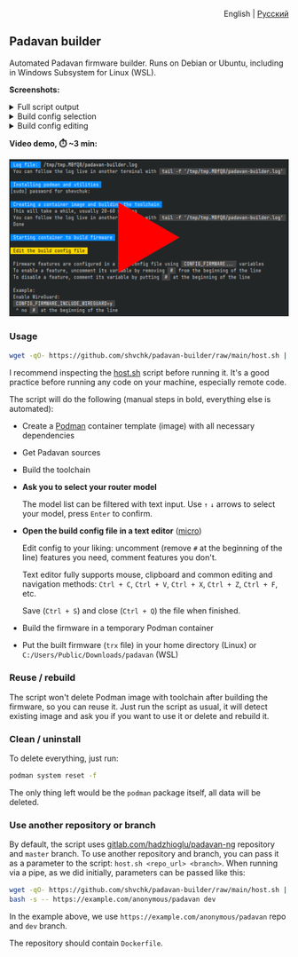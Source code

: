 <p align="right">English | <a href="README.ru.md">Русский</a></p>

## Padavan builder

Automated Padavan firmware builder. Runs on Debian or Ubuntu, including in Windows Subsystem for Linux (WSL).

**Screenshots:**

<details>
  <summary>Full script output</summary>

  ![Full script output](misc/screenshots/main.webp)
</details>

<details>
  <summary>Build config selection</summary>

  ![Build config selection](misc/screenshots/select-config.webp)
</details>

<details>
  <summary>Build config editing</summary>

  ![Build config editing](misc/screenshots/edit-config.webp)
</details>

**Video demo, ⏱️ ~3 min:**

[![Video demo](misc/screenshots/video-preview.webp)](https://youtu.be/AX7YRaR9CBw)


### Usage

```sh
wget -qO- https://github.com/shvchk/padavan-builder/raw/main/host.sh | bash
```

I recommend inspecting the [host.sh](host.sh) script before running it. It's a good practice before running any code on your machine, especially remote code.

The script will do the following (manual steps in bold, everything else is automated):

- Create a [Podman](https://podman.io) container template (image) with all necessary dependencies

- Get Padavan sources

- Build the toolchain

- **Ask you to select your router model**

  The model list can be filtered with text input. Use `↑` `↓` arrows to select your model, press `Enter` to confirm.

- **Open the build config file in a text editor** ([micro](https://micro-editor.github.io))

  Edit config to your liking: uncomment (remove `#` at the beginning of the line) features you need, comment features you don't.

  Text editor fully supports mouse, clipboard and common editing and navigation methods: `Ctrl + C`, `Ctrl + V`, `Ctrl + X`, `Ctrl + Z`, `Ctrl + F`, etc.

  Save (`Ctrl + S`) and close (`Ctrl + Q`) the file when finished.

- Build the firmware in a temporary Podman container

- Put the built firmware (`trx` file) in your home directory (Linux) or `C:/Users/Public/Downloads/padavan` (WSL)


### Reuse / rebuild

The script won't delete Podman image with toolchain after building the firmware, so you can reuse it. Just run the script as usual, it will detect existing image and ask you if you want to use it or delete and rebuild it.


### Clean / uninstall

To delete everything, just run:

```sh
podman system reset -f
```

The only thing left would be the `podman` package itself, all data will be deleted.


### Use another repository or branch

By default, the script uses [gitlab.com/hadzhioglu/padavan-ng](https://gitlab.com/hadzhioglu/padavan-ng) repository and `master` branch. To use another repository and branch, you can pass it as a parameter to the script: `host.sh <repo_url> <branch>`. When running via a pipe, as we did initially, parameters can be passed like this:

```sh
wget -qO- https://github.com/shvchk/padavan-builder/raw/main/host.sh | \
bash -s -- https://example.com/anonymous/padavan dev
```

In the example above, we use `https://example.com/anonymous/padavan` repo and `dev` branch.

The repository should contain `Dockerfile`.

